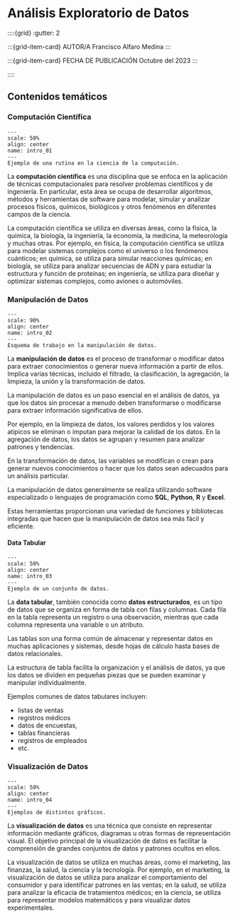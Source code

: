 # Análisis Exploratorio de Datos

::::{grid}
:gutter: 2

:::{grid-item-card} AUTOR/A
Francisco Alfaro Medina
:::

:::{grid-item-card} FECHA DE PUBLICACIÓN
Octubre del 2023
:::

::::

## Contenidos temáticos

### Computación Científica

```{figure} images/cc.png
---
scale: 50%
align: center
name: intro_01
---
Ejemplo de una rutina en la ciencia de la computación.
```

La **computación científica** es una disciplina que se 
enfoca en la aplicación de técnicas computacionales 
para resolver problemas científicos y de ingeniería. 
En particular, esta área se ocupa de desarrollar algoritmos,
métodos y herramientas de software para modelar, simular y 
analizar procesos físicos, químicos, biológicos y otros fenómenos
en diferentes campos de la ciencia.

La computación científica se utiliza en diversas áreas,
como la física, la química, la biología, la ingeniería,
la economía, la medicina, la meteorología y muchas otras. 
Por ejemplo, en física, la computación científica se utiliza 
para modelar sistemas complejos como el universo o los fenómenos 
cuánticos; en química, se utiliza para simular reacciones químicas;
en biología, se utiliza para analizar secuencias de ADN y 
para estudiar la estructura y función de proteínas; en ingeniería,
se utiliza para diseñar y optimizar sistemas complejos, como aviones
o automóviles.

### Manipulación de Datos

```{figure} images/dm.png
---
scale: 90%
align: center
name: intro_02
---
Esquema de trabajo en la manipulación de datos.
```

La **manipulación de datos** es el proceso de transformar o
modificar datos para extraer conocimientos o generar nueva
información a partir de ellos. Implica varias técnicas,
incluido el filtrado, la clasificación, la agregación, la limpieza,
la unión y la transformación de datos.

La manipulación de datos es
un paso esencial en el análisis de datos, 
ya que los datos sin procesar a menudo deben transformarse o
modificarse para extraer información significativa de ellos. 

Por ejemplo, en la limpieza de datos, los valores perdidos y los valores atípicos 
se eliminan o imputan para mejorar la calidad de los datos. En la agregación de
datos, los datos se agrupan y resumen para analizar patrones y tendencias. 

En la transformación de datos, las variables se modifican o crean para
generar nuevos conocimientos o hacer que los datos sean adecuados para un
análisis particular.

La manipulación de datos generalmente se 
realiza utilizando software especializado o lenguajes de programación como 
**SQL**, **Python**, **R** y **Excel**. 

Estas herramientas proporcionan una variedad de funciones y bibliotecas
integradas que hacen que la manipulación de datos sea más fácil y eficiente.

#### Data Tabular

```{figure} images/tabular.jpg
---
scale: 50%
align: center
name: intro_03
---
Ejemplo de un conjunto de datos.
```

La **data tabular**, también conocida como **datos estructurados**,
es un tipo de datos que se organiza en forma de tabla con filas y columnas.
Cada fila en la tabla representa un registro o una observación, mientras 
que cada columna representa una variable o un atributo.

Las tablas son una forma común de almacenar y
representar datos en muchas aplicaciones y sistemas, 
desde hojas de cálculo hasta bases de datos relacionales. 

La estructura de tabla facilita la organización y el
análisis de datos, ya que los datos se dividen en pequeñas
piezas que se pueden examinar y manipular individualmente.

Ejemplos comunes de datos tabulares incluyen:

* listas de ventas
* registros médicos
* datos de encuestas,
* tablas financieras
* registros de empleados
* etc.

### Visualización de Datos

```{figure} images/vd.jpg
---
scale: 50%
align: center
name: intro_04
---
Ejemplos de distintos gráficos.
```

La **visualización de datos** es una técnica que
consiste en representar información mediante gráficos, 
diagramas u otras formas de representación visual. 
El objetivo principal de la visualización de datos es
facilitar la comprensión de grandes conjuntos de datos y patrones ocultos en ellos.

La visualización de datos se utiliza 
en muchas áreas, como el marketing,
las finanzas, la salud, la ciencia y la tecnología. 
Por ejemplo, en el marketing, la visualización de
datos se utiliza para analizar el comportamiento del
consumidor y para identificar patrones en las ventas; 
en la salud, se utiliza para analizar la eficacia 
de tratamientos médicos; en la ciencia,
se utiliza para representar modelos matemáticos y para visualizar datos experimentales.



